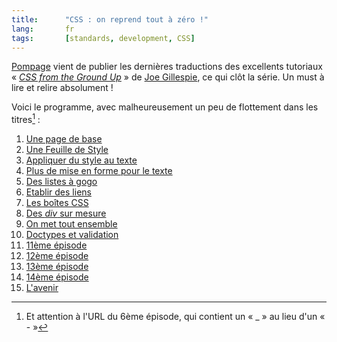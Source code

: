 ```yaml
--- 
title:      "CSS : on reprend tout à zéro !" 
lang:       fr 
tags:       [standards, development, CSS]
---
```


[Pompage](http://pompage.net/) vient de publier les dernières traductions des excellents tutoriaux « *[CSS from the Ground Up](http://www.wpdfd.com/editorial/basics/index.html)* » de [Joe Gillespie](http://www.wpdfd.com/), ce qui clôt la série. Un must à lire et relire absolument !

Voici le programme, avec malheureusement un peu de flottement dans les titres[^1] :

1. [Une page de base](http://pompage.net/pompe/cssdezero-1/)
1. [Une Feuille de Style](http://pompage.net/pompe/cssdezero-2/)
1. [Appliquer du style au texte](http://pompage.net/pompe/cssdezero-3/)
1. [Plus de mise en forme pour le texte](http://pompage.net/pompe/cssdezero-4/)
1. [Des listes à gogo](http://pompage.net/pompe/cssdezero-5/)
1. [Etablir des liens](http://pompage.net/pompe/cssdezero_6/)
1. [Les boîtes CSS](http://pompage.net/pompe/cssdezero-7/)
1. [Des *div* sur mesure](http://pompage.net/pompe/cssdezero-8/)
1. [On met tout ensemble](http://pompage.net/pompe/cssdezero-9/)
1. [Doctypes et validation](http://pompage.net/pompe/cssdezero-10/)
1. [11ème épisode](http://pompage.net/pompe/cssdezero-11/)
1. [12ème épisode](http://pompage.net/pompe/cssdezero-12/)
1. [13ème épisode](http://pompage.net/pompe/cssdezero-13/)
1. [14ème épisode](http://pompage.net/pompe/cssdezero-14/)
1. [L'avenir](http://pompage.net/pompe/cssdezero-15/)


[^1]: Et attention à l'URL du 6ème épisode, qui contient un « _ » au lieu d'un « - »
